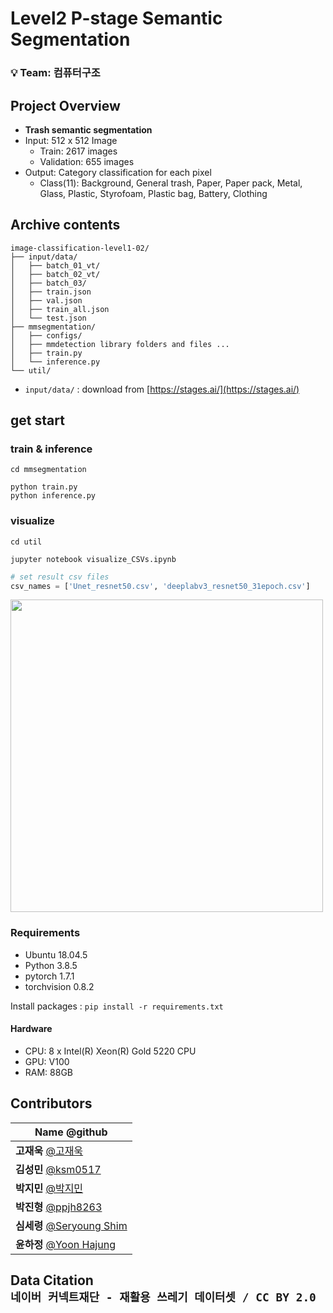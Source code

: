 # Level2 P-stage Semantic Segmentation

### 💡 **Team: 컴퓨터구조**

## Project Overview

- **Trash semantic segmentation**
- Input: 512 x 512 Image
  - Train: 2617 images
  - Validation: 655 images
- Output: Category classification for each pixel
    - Class(11): Background, General trash, Paper, Paper pack, Metal, Glass, Plastic, Styrofoam, Plastic bag, Battery, Clothing

## Archive contents

```
image-classification-level1-02/
├── input/data/
│   ├── batch_01_vt/
│   ├── batch_02_vt/
│   ├── batch_03/
│   ├── train.json
│   ├── val.json
│   ├── train_all.json
│   └── test.json
├── mmsegmentation/
│   ├── configs/
│   ├── mmdetection library folders and files ...
│   ├── train.py
│   └── inference.py
└── util/
```

- ```input/data/``` : download from [https://stages.ai/](https://stages.ai/)

## get start

### train & inference
```
cd mmsegmentation

python train.py
python inference.py
```

### visualize
```
cd util

jupyter notebook visualize_CSVs.ipynb
```
```python
# set result csv files
csv_names = ['Unet_resnet50.csv', 'deeplabv3_resnet50_31epoch.csv']
```
<img src="https://user-images.githubusercontent.com/85881032/139802682-d89814ac-d5f5-4d70-babd-72d1fa92f3ca.png" width="500"/>

### Requirements

- Ubuntu 18.04.5
- Python 3.8.5
- pytorch 1.7.1
- torchvision 0.8.2

Install packages :  `pip install -r requirements.txt` 

#### Hardware

- CPU: 8 x Intel(R) Xeon(R) Gold 5220 CPU
- GPU: V100
- RAM: 88GB


## Contributors

| **Name** @github                                              | 
| ------------------------------------------------------------  | 
| **고재욱** [@고재욱](https://github.com/pkpete)               |
| **김성민** [@ksm0517](https://github.com/ksm0517)             |
| **박지민** [@박지민](https://github.com/ddeokbboki-good)      | 
| **박진형** [@ppjh8263](https://github.com/ppjh8263)           |
| **심세령** [@Seryoung Shim](https://github.com/seryoungshim17)| 
| **윤하정** [@Yoon Hajung](https://github.com/YHaJung)         | 

## Data Citation <br/> ```네이버 커넥트재단 - 재활용 쓰레기 데이터셋 / CC BY 2.0```
